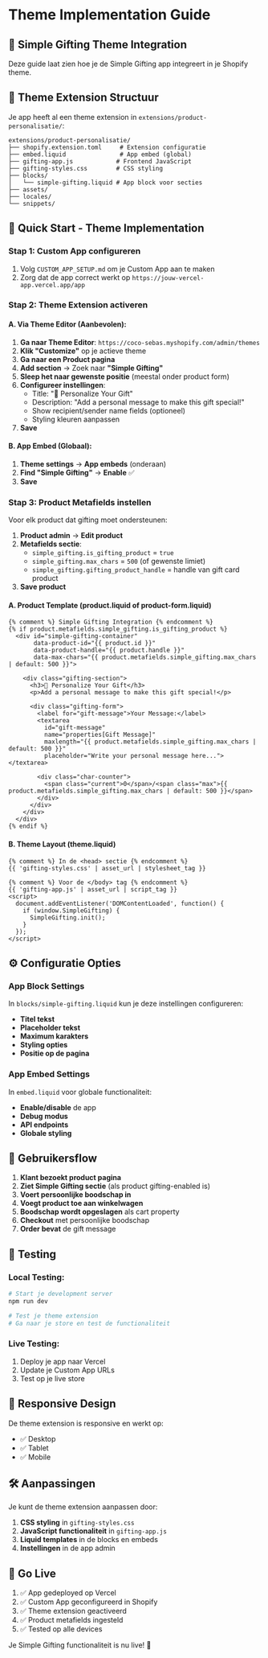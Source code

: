 # Theme Implementation Guide

## 🎨 Simple Gifting Theme Integration

Deze guide laat zien hoe je de Simple Gifting app integreert in je Shopify theme.

## 📁 Theme Extension Structuur

Je app heeft al een theme extension in `extensions/product-personalisatie/`:

```
extensions/product-personalisatie/
├── shopify.extension.toml     # Extension configuratie
├── embed.liquid               # App embed (global)
├── gifting-app.js            # Frontend JavaScript
├── gifting-styles.css        # CSS styling
├── blocks/
│   └── simple-gifting.liquid # App block voor secties
├── assets/
├── locales/
└── snippets/
```

## 🚀 Quick Start - Theme Implementation

### Stap 1: Custom App configureren
1. Volg `CUSTOM_APP_SETUP.md` om je Custom App aan te maken
2. Zorg dat de app correct werkt op `https://jouw-vercel-app.vercel.app/app`

### Stap 2: Theme Extension activeren

#### A. Via Theme Editor (Aanbevolen):
1. **Ga naar Theme Editor**: `https://coco-sebas.myshopify.com/admin/themes`
2. **Klik "Customize"** op je actieve theme
3. **Ga naar een Product pagina**
4. **Add section** → Zoek naar **"Simple Gifting"**
5. **Sleep het naar gewenste positie** (meestal onder product form)
6. **Configureer instellingen**:
   - Title: "🎁 Personalize Your Gift"
   - Description: "Add a personal message to make this gift special!"
   - Show recipient/sender name fields (optioneel)
   - Styling kleuren aanpassen
7. **Save**

#### B. App Embed (Globaal):
1. **Theme settings** → **App embeds** (onderaan)
2. **Find "Simple Gifting"** → **Enable** ✅
3. **Save**

### Stap 3: Product Metafields instellen

Voor elk product dat gifting moet ondersteunen:

1. **Product admin** → **Edit product**
2. **Metafields sectie**:
   - `simple_gifting.is_gifting_product` = `true`
   - `simple_gifting.max_chars` = `500` (of gewenste limiet)
   - `simple_gifting.gifting_product_handle` = handle van gift card product
3. **Save product**

#### A. Product Template (product.liquid of product-form.liquid)

```liquid
{% comment %} Simple Gifting Integration {% endcomment %}
{% if product.metafields.simple_gifting.is_gifting_product %}
  <div id="simple-gifting-container" 
       data-product-id="{{ product.id }}"
       data-product-handle="{{ product.handle }}"
       data-max-chars="{{ product.metafields.simple_gifting.max_chars | default: 500 }}">
    
    <div class="gifting-section">
      <h3>🎁 Personalize Your Gift</h3>
      <p>Add a personal message to make this gift special!</p>
      
      <div class="gifting-form">
        <label for="gift-message">Your Message:</label>
        <textarea 
          id="gift-message" 
          name="properties[Gift Message]"
          maxlength="{{ product.metafields.simple_gifting.max_chars | default: 500 }}"
          placeholder="Write your personal message here..."></textarea>
        
        <div class="char-counter">
          <span class="current">0</span>/<span class="max">{{ product.metafields.simple_gifting.max_chars | default: 500 }}</span>
        </div>
      </div>
    </div>
  </div>
{% endif %}
```

#### B. Theme Layout (theme.liquid)

```liquid
{% comment %} In de <head> sectie {% endcomment %}
{{ 'gifting-styles.css' | asset_url | stylesheet_tag }}

{% comment %} Voor de </body> tag {% endcomment %}
{{ 'gifting-app.js' | asset_url | script_tag }}
<script>
  document.addEventListener('DOMContentLoaded', function() {
    if (window.SimpleGifting) {
      SimpleGifting.init();
    }
  });
</script>
```

## ⚙️ Configuratie Opties

### App Block Settings

In `blocks/simple-gifting.liquid` kun je deze instellingen configureren:

- **Titel tekst**
- **Placeholder tekst**
- **Maximum karakters**
- **Styling opties**
- **Positie op de pagina**

### App Embed Settings

In `embed.liquid` voor globale functionaliteit:

- **Enable/disable** de app
- **Debug modus**
- **API endpoints**
- **Globale styling**

## 🎯 Gebruikersflow

1. **Klant bezoekt product pagina**
2. **Ziet Simple Gifting sectie** (als product gifting-enabled is)
3. **Voert persoonlijke boodschap in**
4. **Voegt product toe aan winkelwagen**
5. **Boodschap wordt opgeslagen** als cart property
6. **Checkout** met persoonlijke boodschap
7. **Order bevat** de gift message

## 🔧 Testing

### Local Testing:
```bash
# Start je development server
npm run dev

# Test je theme extension
# Ga naar je store en test de functionaliteit
```

### Live Testing:
1. Deploy je app naar Vercel
2. Update je Custom App URLs
3. Test op je live store

## 📱 Responsive Design

De theme extension is responsive en werkt op:
- ✅ Desktop
- ✅ Tablet  
- ✅ Mobile

## 🛠️ Aanpassingen

Je kunt de theme extension aanpassen door:

1. **CSS styling** in `gifting-styles.css`
2. **JavaScript functionaliteit** in `gifting-app.js`
3. **Liquid templates** in de blocks en embeds
4. **Instellingen** in de app admin

## 🚀 Go Live

1. ✅ App gedeployed op Vercel
2. ✅ Custom App geconfigureerd in Shopify
3. ✅ Theme extension geactiveerd
4. ✅ Product metafields ingesteld
5. ✅ Tested op alle devices

Je Simple Gifting functionaliteit is nu live! 🎉
